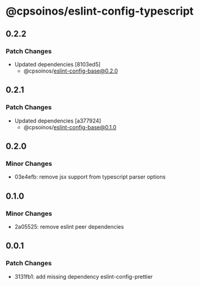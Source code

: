 # @cpsoinos/eslint-config-typescript

## 0.2.2

### Patch Changes

- Updated dependencies [8103ed5]
  - @cpsoinos/eslint-config-base@0.2.0

## 0.2.1

### Patch Changes

- Updated dependencies [a377924]
  - @cpsoinos/eslint-config-base@0.1.0

## 0.2.0

### Minor Changes

- 03e4efb: remove jsx support from typescript parser options

## 0.1.0

### Minor Changes

- 2a05525: remove eslint peer dependencies

## 0.0.1

### Patch Changes

- 3131fb1: add missing dependency eslint-config-prettier
